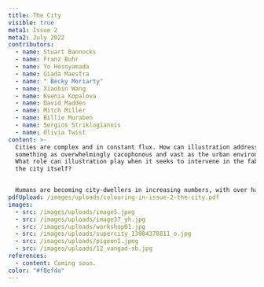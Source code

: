 ```yaml
---
title: The City
visible: true
meta1: Issue 2
meta2: July 2022
contributors:
  - name: Stuart Bannocks
  - name: Franz Buhr
  - name: Yo Hosoyamada
  - name: Giada Maestra
  - name: " Becky Moriarty"
  - name: Xiaobin Wang
  - name: Ksenia Kopalova
  - name: David Madden
  - name: Mitch Miller
  - name: Billie Muraben
  - name: Sergios Striklogiannis
  - name: Olivia Twist
content: >-
  Cities are complex and in constant flux. How can illustration address
  something as overwhelmingly cacophonous and vast as the urban environment?
  What role can illustration play when it seeks to intervene in the fabric of
  the city itself? 


  Humans are becoming city-dwellers in increasing numbers, with over half of us worldwide living in a city today. Cities offer many ecological, cultural, economic and social benefits. However, their shortcomings are also significant, such as pollution, cost of living, quality of life and imbalances of power. In our second issue of Colouring In we tackle the relationship between illustration and the city: from street art to urban mapping, representations of fictional cities to the visual dérive, we explore illustrative strategies to draw out urban histories, reveal city dwellers’ struggles for space and visibility, and present polyvocal narratives that uphold the vitality and richness of our urban environments.
pdfUpload: /images/uploads/colouring-in-issue-2-the-city.pdf
images:
  - src: /images/uploads/image5.jpeg
  - src: /images/uploads/image37_yh.jpg
  - src: /images/uploads/workshop01.jpg
  - src: /images/uploads/supercity_13984378811_o.jpg
  - src: /images/uploads/pigeon1.jpeg
  - src: /images/uploads/12_vangad-sb.jpg
references:
  - content: Coming soon.
color: "#f8efda"
---
```

